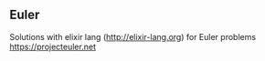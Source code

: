 ## Euler
Solutions with elixir lang (http://elixir-lang.org) for Euler problems https://projecteuler.net

